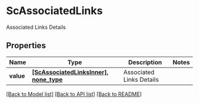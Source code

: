 # ScAssociatedLinks

Associated Links Details

## Properties
Name | Type | Description | Notes
------------ | ------------- | ------------- | -------------
**value** | [**[ScAssociatedLinksInner], none_type**](ScAssociatedLinksInner.md) | Associated Links Details | 

[[Back to Model list]](../README.md#documentation-for-models) [[Back to API list]](../README.md#documentation-for-api-endpoints) [[Back to README]](../README.md)


